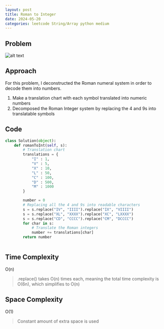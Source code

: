 ```yaml
---
layout: post
title: Roman to Integer
date: 2024-05-20
categories: leetcode String/Array python medium
---
```

## Problem
![alt text](/blog/public/img/RomantoInteger.png)

## Approach
For this problem, I deconstructed the Roman numeral system in order to decode them into numbers.

1. Make a translation chart with each symbol translated into numeric numbers
2. Decomposed the Roman Integer system by replacing the 4 and 9s into translatable symbols

## Code
```python
class Solution(object):
    def romanToInt(self, s):
        # Translation chart
        translations = {
            "I" : 1,
            "V" : 5,
            "X" : 10,
            "L" : 50,
            "C" : 100,
            "D" : 500,
            "M" : 1000
        }

        number = 0
        # Replacing all the 4 and 9s into readable characters
        s = s.replace("IV", "IIII").replace("IX", "VIIII")
        s = s.replace("XL", "XXXX").replace("XC", "LXXXX")
        s = s.replace("CD", "CCCC").replace("CM", "DCCCC")
        for char in s:
            # Translate the Roman integers
            number += translations[char]
        return number
        
```
## Time Complexity
O(n)
> .replace() takes O(n) times each, meaning the total time complexity is O(6n), which simplifies to O(n)

## Space Complexity
O(1)
> Constant amount of extra space is used